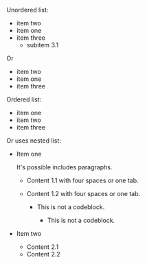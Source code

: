 Unordered list:

* item two
* item one
* item three
  - subitem 3.1

Or

- item two
- item one
- item three

Ordered list:

+ item one
+ item two
+ item three

Or uses nested list:

+ Item one

  It's possible includes paragraphs.

    - Content 1.1 with four spaces or one tab.

    - Content 1.2 with four spaces or one tab.

      - This is not a codeblock.

          - This is not a codeblock.

+ Item two

  - Content 2.1
  - Content 2.2

